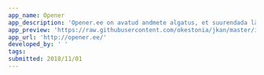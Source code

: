 ```yaml
---
app_name: Opener
app_description: 'Opener.ee on avatud andmete algatus, et suurendada läbipaistvust avalike hangete, ettevõtete ja poliitiliste seoste vahel.'
app_preview: 'https://raw.githubusercontent.com/okestonia/jkan/master/img/opener.PNG'
app_url: 'http://opener.ee/'
developed_by: ' '
tags:
submitted: 2018/11/01
---
```

